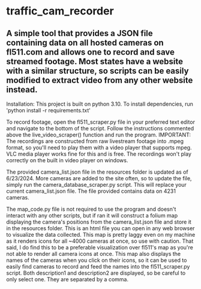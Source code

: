 # traffic_cam_recorder
A simple tool that provides a JSON file containing data on all hosted cameras on fl511.com and allows one to record and save streamed footage. Most states have a website with a similar structure, so scripts can be easily modified to extract video from any other website instead.
---------------------------------------------------------------------------------------------------------------------------------------------------------------------------------------------------------------------
Installation: This project is built on python 3.10.
To install dependencies, run 'python install -r requirements.txt'

To record footage, open the fl511_scraper.py file in your preferred text editor and navigate to the bottom of the script. Follow the instructions commented above the live_video_scraper() function and run the program.
IMPORTANT: The recordings are constructed from raw livestream footage into .mpeg format, so you'll need to play them with a video player that supports mpeg. VLC media player works fine for this and is free. The recordings won't play correctly on the built in video player on windows. 

The provided camera_list.json file in the resources folder is updated as of 6/23/2024. More cameras are added to the site often, so to update the file, simply run the camera_database_scraper.py script. This will replace your current camera_list.json file. The file provided contains data on 4231 cameras.

The map_code.py file is not required to use the program and doesn't interact with any other scripts, but if ran it will construct a folium map displaying the camera's positions from the camera_list.json file and store it in the resources folder. This is an html file you can open in any web browser to visualize the data collected. This map is pretty laggy even on my machine as it renders icons for all ~4000 cameras at once, so use with caution. That said, I do find this to be a preferable visualization over fl511's map as you're not able to render all camera icons at once. This map also displays the names of the cameras when you click on their icons, so it can be used to easily find cameras to record and feed the names into the fl511_scraper.py script. Both description1 and description2 are displayed, so be careful to only select one. They are separated by a comma.
